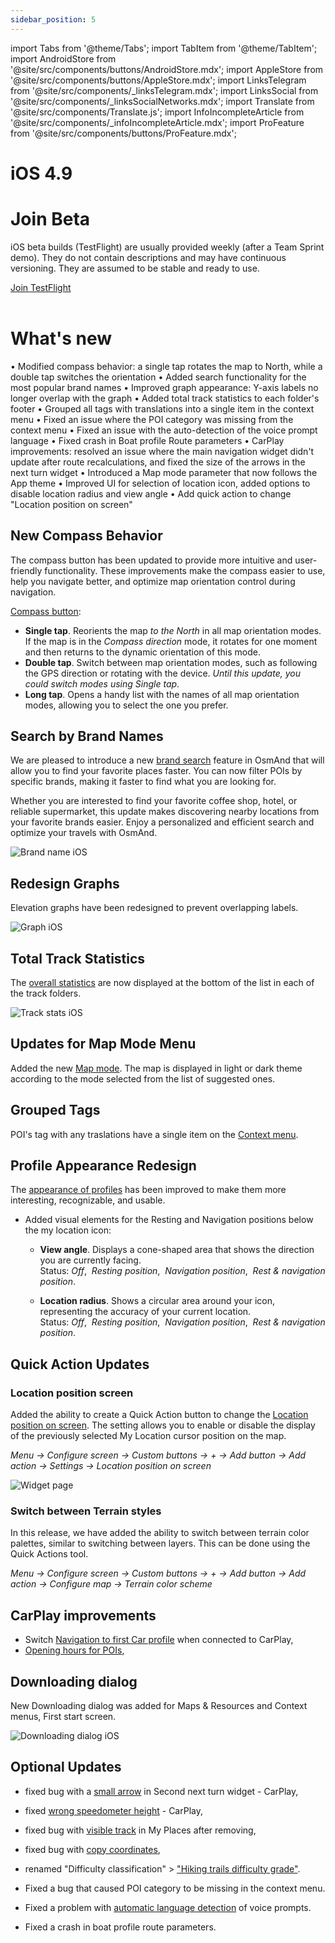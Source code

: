 ```yaml
---
sidebar_position: 5
---
```


import Tabs from '@theme/Tabs';
import TabItem from '@theme/TabItem';
import AndroidStore from '@site/src/components/buttons/AndroidStore.mdx';
import AppleStore from '@site/src/components/buttons/AppleStore.mdx';
import LinksTelegram from '@site/src/components/_linksTelegram.mdx';
import LinksSocial from '@site/src/components/_linksSocialNetworks.mdx';
import Translate from '@site/src/components/Translate.js';
import InfoIncompleteArticle from '@site/src/components/_infoIncompleteArticle.mdx';
import ProFeature from '@site/src/components/buttons/ProFeature.mdx';

# iOS 4.9

# Join Beta

iOS beta builds (TestFlight) are usually provided weekly (after a Team Sprint demo). They do not contain descriptions and may have continuous versioning. They are assumed to be stable and ready to use.  

<div>
  <a class="button button--active" href="https://testflight.apple.com/join/7poGNCKy">Join TestFlight</a>
</div>

<br/>

# What's new

<!--
- New context menu for tracks. ([Add context menu for tracks in Configure Map](https://github.com/osmandapp/OsmAnd-iOS/issues/3488))
- Quick action *Location position on screen*. ([Add "Location position on screen" for "Quick Actions"](https://github.com/osmandapp/OsmAnd-iOS/issues/921))
- Resting position icon during movement. ([Allow to choose non-rotational icons for moving my location](https://github.com/osmandapp/OsmAnd-iOS/issues/3553))
- Total track statistic in Folders My Places. ([Total track statistic in folder footer](https://github.com/osmandapp/OsmAnd-iOS/issues/3533))
- Features for Tracks in My Places:
  - Sort for tracks. ([Sort for tracks in My Places](https://github.com/osmandapp/OsmAnd-Issues/issues/2419))
  - Filters for Search tool. ([Filters for Search – Tracks](https://github.com/osmandapp/OsmAnd-Issues/issues/1915))
  - Sort subfolders. ([Sort Subfolders – Tracks](https://github.com/osmandapp/OsmAnd-iOS/issues/3415))

-->

• Modified compass behavior: a single tap rotates the map to North, while a double tap switches the orientation 
• Added search functionality for the most popular brand names 
• Improved graph appearance: Y-axis labels no longer overlap with the graph 
• Added total track statistics to each folder's footer 
• Grouped all tags with translations into a single item in the context menu 
• Fixed an issue where the POI category was missing from the context menu 
• Fixed an issue with the auto-detection of the voice prompt language 
• Fixed crash in Boat profile Route parameters 
• CarPlay improvements: resolved an issue where the main navigation widget didn't update after route recalculations, and fixed the size of the arrows in the next turn widget 
• Introduced a Map mode parameter that now follows the App theme 
• Improved UI for selection of location icon, added options to disable location radius and view angle 
• Add quick action to change "Location position on screen"


## New Compass Behavior

The compass button has been updated to provide more intuitive and user-friendly functionality. These improvements make the compass easier to use, help you navigate better, and optimize map orientation control during navigation.

[Compass button](../user/map/interact-with-map.md#map-orientation-and-compass):

- **Single tap**. Reorients the map *to the North* in all map orientation modes. If the map is in the *Compass direction* mode, it rotates for one moment and then returns to the dynamic orientation of this mode.
- **Double tap**. Switch between map orientation modes, such as following the GPS direction or rotating with the device. *Until this update, you could switch modes using Single tap*.
- **Long tap**. Opens a handy list with the names of all map orientation modes, allowing you to select the one you prefer.


## Search by Brand Names

We are pleased to introduce a new [brand search](../user/search/search-poi.md#how-to-use) feature in OsmAnd that will allow you to find your favorite places faster. You can now filter POIs by specific brands, making it faster to find what you are looking for.  

Whether you are interested to find your favorite coffee shop, hotel, or reliable supermarket, this update makes discovering nearby locations from your favorite brands easier. Enjoy a personalized and efficient search and optimize your travels with OsmAnd.

![Brand name iOS](../../blog/2024-09-13-ios-4-9/img/brand.png)

## Redesign Graphs

Elevation graphs have been redesigned to prevent overlapping labels.

![Graph iOS](../../blog/2024-09-13-ios-4-9/img/graph.png)

## Total Track Statistics

The [overall statistics](../user/personal/tracks/manage-tracks.md#folder-statistics) are now displayed at the bottom of the list in each of the track folders.

![Track stats iOS](../../blog/2024-09-13-ios-4-9/img/track_stats.png)

## Updates for Map Mode Menu

Added the new [Map mode](../user/map/vector-maps.md#map-mode). The map is displayed in light or dark theme according to the mode selected from the list of suggested ones.


## Grouped Tags

POI's tag with any traslations have a single item on the [Context menu](../user/map/map-context-menu.md#details).


## Profile Appearance Redesign

The [appearance of profiles](../user/personal/profiles.md#my-location-appearance) has been improved to make them more interesting, recognizable, and usable.
<!-- 
The update includes:
- New icon and color selection components.
- Redesign of the location icon selection map.
- Default 3D icons.-->
- Added visual elements for the Resting and Navigation positions below the my location icon:

  - **View angle**. Displays a cone-shaped area that shows the direction you are currently facing.  
  Status: *Off*, &nbsp;*Resting position*, &nbsp;*Navigation position*, &nbsp;*Rest & navigation position*.  

  - **Location radius**. Shows a circular area around your icon, representing the accuracy of your current location.  
  Status: *Off*, &nbsp;*Resting position*, &nbsp;*Navigation position*, &nbsp;*Rest & navigation position*.  


## Quick Action Updates

### Location position screen

Added the ability to create a Quick Action button to change the [Location position on screen](../user/widgets/quick-action.md#settings). The setting allows you to enable or disable the display of the previously selected My Location cursor position on the map.

_Menu → Configure screen → Custom buttons → + → Add button → Add action → Settings → Location position on screen_

![Widget page](../../blog/2024-09-13-ios-4-9/img/conf_screen_display_position_ios.png)

### Switch between Terrain styles

In this release, we have added the ability to switch between terrain color palettes, similar to switching between layers. This can be done using the Quick Actions tool.

_Menu → Configure screen → Custom buttons → + → Add button → Add action → Configure map → Terrain color scheme_

## CarPlay improvements

<!--
Resolved an issue that caused the main navigation widget to not refresh after a route recalculation, and fixed the size of the arrows in the next turn widget. -->

- Switch [Navigation to first Car profile](https://github.com/osmandapp/OsmAnd-iOS/issues/3957) when connected to CarPlay,
- [Opening hours for POIs](https://github.com/osmandapp/OsmAnd-iOS/issues/3961),

## Downloading dialog

New Downloading dialog was added for Maps & Resources and Context menus, First start screen.

![Downloading dialog iOS](../../blog/2024-09-13-ios-4-9/img/downloading.png)


## Optional Updates

- fixed bug with a [small arrow](https://github.com/osmandapp/OsmAnd-iOS/issues/3964) in Second next turn widget - CarPlay,
- fixed [wrong speedometer height](https://github.com/osmandapp/OsmAnd-iOS/issues/3958) - CarPlay,
- fixed bug with [visible track](https://github.com/osmandapp/OsmAnd-iOS/issues/3982) in My Places after removing,
- fixed bug with [copy coordinates](https://github.com/osmandapp/OsmAnd-iOS/issues/4045),
- renamed "Difficulty classification" > ["Hiking trails difficulty grade"](../user/map/routes.md#hiking-trails-difficulty-grade).

- Fixed a bug that caused POI category to be missing in the context menu. 
- Fixed a problem with [automatic language detection](https://github.com/osmandapp/OsmAnd-iOS/issues/3727) of voice prompts.
- Fixed a crash in boat profile route parameters.

